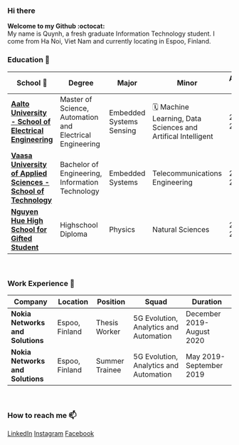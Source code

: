 ### Hi there 

**Welcome to my Github :octocat:**
<br>
My name is Quynh, a fresh graduate Information Technology student. I come from Ha Noi, Viet Nam and currently locating in Espoo, Finland.

### Education 🌱

|      School :bug:  |    Degree   |    Major   | Minor  | Academic Year  |
|---------------------|---------------------|---------------------|---------------------|-----|
| [**Aalto University - School of Electrical Engineering**](https://www.aalto.fi/en) | Master of Science, Automation and Electrical Engineering | Embedded Systems Sensing | 🗓️ Machine Learning, Data Sciences and Artifical Intelligent | 2020-2022 |
| [**Vaasa University of Applied Sciences - School of Technology**](https://www.vamk.fi/en/)  | Bachelor of Engineering, Information Technology | Embedded Systems | Telecommunications Engineering | 2016-2020 |
| [**Nguyen Hue High School for Gifted Student**](https://en.wikipedia.org/wiki/Nguyen_Hue_High_School_for_the_Gifted)  | Highschool Diploma |Physics| Natural Sciences | 2013-2016 |

<br />

### Work Experience 🔭

|      Company   |    Location   |    Position    |    Squad |  Duration  |
|---------------------|-------------------|------------------|------------------|---|
| **Nokia Networks and Solutions** | Espoo, Finland | Thesis Worker | 5G Evolution, Analytics and Automation |December 2019- August 2020 |
| **Nokia Networks and Solutions**  | Espoo, Finland | Summer Trainee | 5G Evolution, Analytics and Automation | May 2019- September 2019 |

<br />

### How to reach me 📫

[LinkedIn](https://www.linkedin.com/in/diemquynhluong/) [Instagram](https://www.instagram.com/quynhhgoogoo/) [Facebook](https://www.facebook.com/diemm.quynhh.1)

<br />
